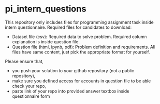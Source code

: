 # pi_intern_questions

This repository only includes files for programming assignment task inside intern questionnaire. Required files for candidates to download:

* Dataset file (csv): Required data to solve problem. Required column explanation is inside question file.
* Question file (html, ipynb, pdf): Problem definition and requirements. All files have same content, just pick the appropriate format for yourself.

Please ensure that,

   - you push your solution to your github repository (not a public repository),
   - make sure you defined access for accounts in question file to be able check your repo,
   - paste link of your repo into provided answer textbox inside questionnaire form
